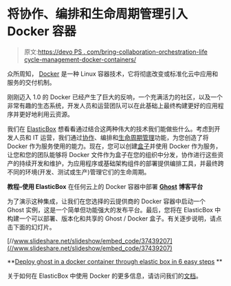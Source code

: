 # 将协作、编排和生命周期管理引入 Docker 容器

> 原文:[https://devo PS . com/bring-collaboration-orchestration-life cycle-management-docker-containers/](https://devops.com/bringing-collaboration-orchestration-lifecycle-management-docker-containers/)

众所周知， [Docker](https://www.docker.com/) 是一种 Linux 容器技术，它将彻底改变或标准化云中应用和服务的交付机制。

刚刚迈入 1.0 的 Docker 已经产生了巨大的反响，一个充满活力的社区，以及一个非常有趣的生态系统，开发人员和运营团队可以在此基础上最终构建更好的应用程序并更好地利用云资源。

我们在 [ElasticBox](http://elasticbox.com) 想看看通过结合这两种伟大的技术我们能做些什么。考虑到开发人员和 IT 运营，我们通过[协作](http://elasticbox.com/how-it-works/#collaboration)、编排和[生命周期管理](http://elasticbox.com/how-it-works/#life-cycle-editor)功能，为您创造了将 Docker 作为服务使用的能力。现在，您可以创建[盒子](http://elasticbox.com/how-it-works/#box-overview)并使用 Docker 作为服务，让您和您的团队能够将 Docker 文件作为盒子在您的组织中分发，协作进行这些资产的持续开发和维护，为应用程序或基础架构组件的部署提供编排工具，并最终跨不同的环境(开发、测试或生产)管理它们的生命周期。

**教程–使用 ElasticBox** 在任何云上的 Docker 容器中部署 [**Ghost**](https://ghost.org/) **博客平台**

为了演示这种集成，让我们在您选择的云提供商的 Docker 容器中启动一个 Ghost 实例，这是一个简单但功能强大的发布平台。最后，您将在 ElasticBox 中构建一个可以部署、版本化和共享的 Ghost / Docker 盒子。有关逐步说明，请点击下面的幻灯片。

[//www.slideshare.net/slideshow/embed_code/37439207](//www.slideshare.net/slideshow/embed_code/37439207)

**[Deploy ghost in a docker container through elastic box in 6 easy steps](https://www.slideshare.net/meyacjones/deploy-ghost-in-a-docker-container-through-elastic-box-in-6-easy-steps "Deploy ghost in a docker container through elastic box in 6 easy steps") **

关于如何在 ElasticBox 中使用 Docker 的更多信息，请访问我们的[文档](http://elasticbox.com/documentation/service-boxes/docker-container-service/)。